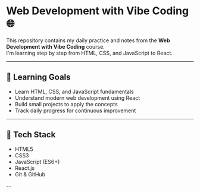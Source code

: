 # Web Development with Vibe Coding 🌐

This repository contains my daily practice and notes from the **Web Development with Vibe Coding** course.  
I'm learning step by step from HTML, CSS, and JavaScript to React.

---

## 🎯 Learning Goals
- Learn HTML, CSS, and JavaScript fundamentals
- Understand modern web development using React
- Build small projects to apply the concepts
- Track daily progress for continuous improvement

---

## 🧩 Tech Stack
- HTML5  
- CSS3  
- JavaScript (ES6+)  
- React.js  
- Git & GitHub

--
